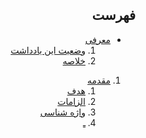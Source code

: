 <div dir="auto">

## فهرست

- [معرفی](./Abstract.md#معرفی)
    1. [وضعیت این یادداشت](./Abstract.md#وضعیت-این-یادداشت)
    2. [خلاصه](./Abstract.md#خلاصه)

1. [مقدمه](./Introduction.md#مقدمه)
    1. [هدف](./Introduction.md#هدف)
    2. [الزامات](./Introduction.md#الزامات)
    3. [واژه شناسی](./Introduction.md#)
    4. [ـ](./Introduction.md#)

</div>
